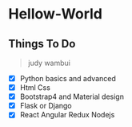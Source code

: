 # Hellow-World

## Things To Do

>judy wambui


- [x] Python basics and advanced 
- [x] Html Css 
- [x] Bootstrap4 and Material design
- [x] Flask or Django
- [x] React Angular  Redux Nodejs
